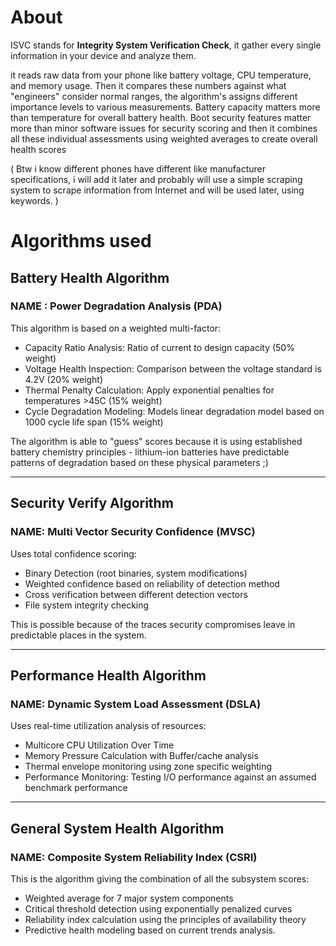 # About
ISVC stands for **Integrity System Verification Check**, it gather every single information in your device and analyze them.

it reads raw data from your phone like battery voltage, CPU temperature, and memory usage. Then it compares these numbers against what "engineers" consider normal ranges, the algorithm's assigns different importance levels to various measurements. Battery capacity matters more than temperature for overall battery health. Boot security features matter more than minor software issues for security scoring and then it combines all these individual assessments using weighted averages to create overall health scores

( Btw i know different phones have different like manufacturer specifications, i will add it later and probably will use a simple scraping system to scrape  information from Internet and will be used later, using keywords. )

# Algorithms used

## Battery Health Algorithm  
### NAME : Power Degradation Analysis (PDA)

This algorithm is based on a weighted multi-factor: 
- Capacity Ratio Analysis: Ratio of current to design capacity (50% weight)  
- Voltage Health Inspection: Comparison between the voltage standard is 4.2V (20% weight)  
- Thermal Penalty Calculation: Apply exponential penalties for temperatures >45C (15% weight)  
- Cycle Degradation Modeling: Models linear degradation model based on 1000 cycle life span (15% weight)  

The algorithm is able to "guess" scores because it is using established battery chemistry principles - lithium-ion batteries have predictable patterns of degradation based on these physical parameters ;)

---

## Security Verify Algorithm  
### NAME: Multi Vector Security Confidence (MVSC)  

Uses total confidence scoring:  
- Binary Detection (root binaries, system modifications)  
- Weighted confidence based on reliability of detection method  
- Cross verification between different detection vectors  
- File system integrity checking 

This is possible because of the traces security compromises leave in predictable places in the system.

---

## Performance Health Algorithm
### NAME: Dynamic System Load Assessment (DSLA)  

Uses real-time utilization analysis of resources:  
- Multicore CPU Utilization Over Time
- Memory Pressure Calculation with Buffer/cache analysis  
- Thermal envelope monitoring using zone specific weighting  
- Performance Monitoring: Testing I/O performance against an assumed benchmark performance  

---

## General System Health Algorithm  
### NAME: Composite System Reliability Index (CSRI)  

This is the algorithm giving the combination of all the subsystem scores:  
- Weighted average for 7 major system components  
- Critical threshold detection using exponentially penalized curves  
- Reliability index calculation using the principles of availability theory  
- Predictive health modeling based on current trends analysis.
